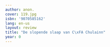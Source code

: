 ```yaml
---
author: anon.
cover: 119.jpg
isbn: '9070585162'
lang: en-us
layout: review
title: "De slopende slaap van C\xFA Chulainn"
year: 0
---
```


